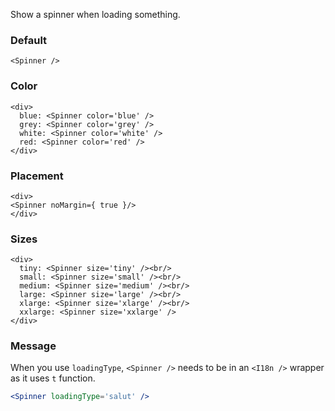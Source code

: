 Show a spinner when loading something.

### Default 

```
<Spinner />
```

### Color

```
<div>
  blue: <Spinner color='blue' />
  grey: <Spinner color='grey' />
  white: <Spinner color='white' />
  red: <Spinner color='red' />
</div>
```

### Placement

```
<div>
<Spinner noMargin={ true }/>
</div>
```

### Sizes

```
<div>
  tiny: <Spinner size='tiny' /><br/>
  small: <Spinner size='small' /><br/>
  medium: <Spinner size='medium' /><br/>
  large: <Spinner size='large' /><br/>
  xlarge: <Spinner size='xlarge' /><br/>
  xxlarge: <Spinner size='xxlarge' />
</div>
```


### Message

When you use `loadingType`, `<Spinner />` needs to be in an `<I18n />` wrapper as it uses `t` function.


```jsx static
<Spinner loadingType='salut' />
```
